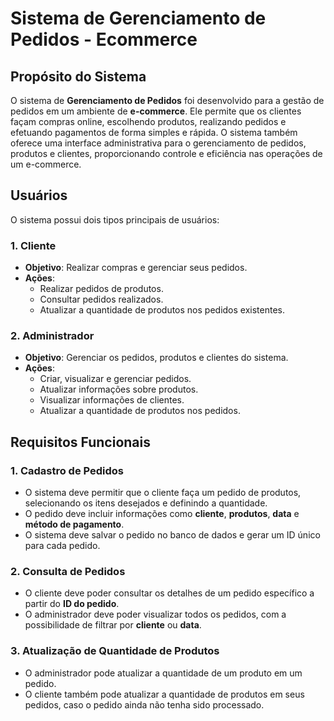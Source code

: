 # Sistema de Gerenciamento de Pedidos - Ecommerce

## Propósito do Sistema

O sistema de **Gerenciamento de Pedidos** foi desenvolvido para a gestão de pedidos em um ambiente de **e-commerce**. Ele permite que os clientes façam compras online, escolhendo produtos, realizando pedidos e efetuando pagamentos de forma simples e rápida. O sistema também oferece uma interface administrativa para o gerenciamento de pedidos, produtos e clientes, proporcionando controle e eficiência nas operações de um e-commerce.

## Usuários

O sistema possui dois tipos principais de usuários:

### 1. **Cliente**
   - **Objetivo**: Realizar compras e gerenciar seus pedidos.
   - **Ações**:
     - Realizar pedidos de produtos.
     - Consultar pedidos realizados.
     - Atualizar a quantidade de produtos nos pedidos existentes.

### 2. **Administrador**
   - **Objetivo**: Gerenciar os pedidos, produtos e clientes do sistema.
   - **Ações**:
     - Criar, visualizar e gerenciar pedidos.
     - Atualizar informações sobre produtos.
     - Visualizar informações de clientes.
     - Atualizar a quantidade de produtos nos pedidos.

## Requisitos Funcionais

### 1. **Cadastro de Pedidos**
   - O sistema deve permitir que o cliente faça um pedido de produtos, selecionando os itens desejados e definindo a quantidade.
   - O pedido deve incluir informações como **cliente**, **produtos**, **data** e **método de pagamento**.
   - O sistema deve salvar o pedido no banco de dados e gerar um ID único para cada pedido.

### 2. **Consulta de Pedidos**
   - O cliente deve poder consultar os detalhes de um pedido específico a partir do **ID do pedido**.
   - O administrador deve poder visualizar todos os pedidos, com a possibilidade de filtrar por **cliente** ou **data**.

### 3. **Atualização de Quantidade de Produtos**
   - O administrador pode atualizar a quantidade de um produto em um pedido.
   - O cliente também pode atualizar a quantidade de produtos em seus pedidos, caso o pedido ainda não tenha sido processado.
